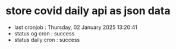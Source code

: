 # store covid daily api as json data

- last cronjob : Thursday, 02 January 2025 13:20:41
- status og cron : success
- status daily cron : success
      
      